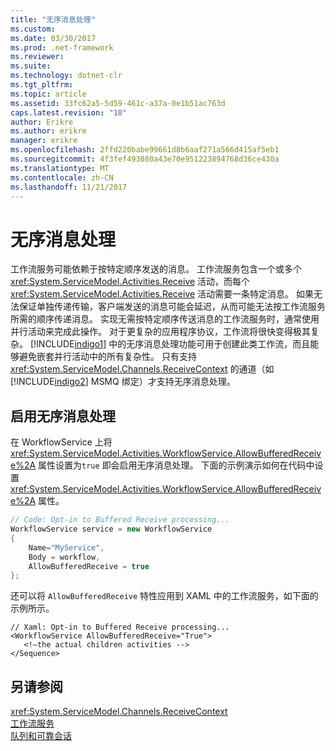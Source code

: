 ```yaml
---
title: "无序消息处理"
ms.custom: 
ms.date: 03/30/2017
ms.prod: .net-framework
ms.reviewer: 
ms.suite: 
ms.technology: dotnet-clr
ms.tgt_pltfrm: 
ms.topic: article
ms.assetid: 33fc62a5-5d59-461c-a37a-0e1b51ac763d
caps.latest.revision: "10"
author: Erikre
ms.author: erikre
manager: erikre
ms.openlocfilehash: 2ffd220babe99661d8b6aaf271a566d415af5eb1
ms.sourcegitcommit: 4f3fef493080a43e70e951223894768d36ce430a
ms.translationtype: MT
ms.contentlocale: zh-CN
ms.lasthandoff: 11/21/2017
---
```

# <a name="out-of-order-message-processing"></a>无序消息处理
工作流服务可能依赖于按特定顺序发送的消息。 工作流服务包含一个或多个 <xref:System.ServiceModel.Activities.Receive> 活动，而每个 <xref:System.ServiceModel.Activities.Receive> 活动需要一条特定消息。 如果无法保证单独传递传输，客户端发送的消息可能会延迟，从而可能无法按工作流服务所需的顺序传递消息。 实现无需按特定顺序传送消息的工作流服务时，通常使用并行活动来完成此操作。 对于更复杂的应用程序协议，工作流将很快变得极其复杂。  [!INCLUDE[indigo1](../../../../includes/indigo1-md.md)] 中的无序消息处理功能可用于创建此类工作流，而且能够避免嵌套并行活动中的所有复杂性。 只有支持 <xref:System.ServiceModel.Channels.ReceiveContext> 的通道（如 [!INCLUDE[indigo2](../../../../includes/indigo2-md.md)] MSMQ 绑定）才支持无序消息处理。  
  
## <a name="enabling-out-of-order-message-processing"></a>启用无序消息处理  
 在 WorkflowService 上将 <xref:System.ServiceModel.Activities.WorkflowService.AllowBufferedReceive%2A> 属性设置为`true` 即会启用无序消息处理。 下面的示例演示如何在代码中设置 <xref:System.ServiceModel.Activities.WorkflowService.AllowBufferedReceive%2A> 属性。  
  
```csharp  
// Code: Opt-in to Buffered Receive processing...  
WorkflowService service = new WorkflowService  
{  
    Name="MyService",  
    Body = workflow,  
    AllowBufferedReceive = true  
};  
```  
  
 还可以将 `AllowBufferedReceive` 特性应用到 XAML 中的工作流服务，如下面的示例所示。  
  
```xaml  
// Xaml: Opt-in to Buffered Receive processing...  
<WorkflowService AllowBufferedReceive="True">  
   <!—the actual children activities -->  
</Sequence>  
```  
  
## <a name="see-also"></a>另请参阅  
 <xref:System.ServiceModel.Channels.ReceiveContext>  
 [工作流服务](../../../../docs/framework/wcf/feature-details/workflow-services.md)  
 [队列和可靠会话](../../../../docs/framework/wcf/feature-details/queues-and-reliable-sessions.md)

